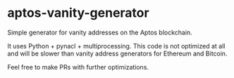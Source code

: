 # aptos-vanity-generator
Simple generator for vanity addresses on the Aptos blockchain.

It uses Python + pynacl + multiprocessing. This code is not optimized at all and will be slower than vanity address generators for Ethereum and Bitcoin.

Feel free to make PRs with further optimizations.
